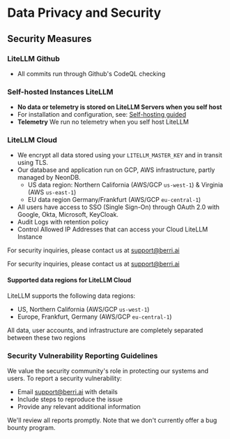 # Data Privacy and Security

## Security Measures

### LiteLLM Github

- All commits run through Github's CodeQL checking

### Self-hosted Instances LiteLLM

- **No data or telemetry is stored on LiteLLM Servers when you self host**
- For installation and configuration, see: [Self-hosting guided](https://docs.litellm.ai/docs/proxy/deploy)
- **Telemetry** We run no telemetry when you self host LiteLLM

### LiteLLM Cloud

- We encrypt all data stored using your `LITELLM_MASTER_KEY` and in transit using TLS.
- Our database and application run on GCP, AWS infrastructure, partly managed by NeonDB.
    - US data region: Northern California (AWS/GCP `us-west-1`) & Virginia (AWS `us-east-1`)
    - EU data region Germany/Frankfurt (AWS/GCP `eu-central-1`)
- All users have access to SSO (Single Sign-On) through OAuth 2.0 with Google, Okta, Microsoft, KeyCloak. 
- Audit Logs with retention policy
- Control Allowed IP Addresses that can access your Cloud LiteLLM Instance

For security inquiries, please contact us at support@berri.ai


For security inquiries, please contact us at support@berri.ai

#### Supported data regions for LiteLLM Cloud

LiteLLM supports the following data regions:

- US, Northern California (AWS/GCP `us-west-1`)
- Europe, Frankfurt, Germany (AWS/GCP `eu-central-1`)

All data, user accounts, and infrastructure are completely separated between these two regions

### Security Vulnerability Reporting Guidelines

We value the security community's role in protecting our systems and users. To report a security vulnerability:

- Email support@berri.ai with details
- Include steps to reproduce the issue
- Provide any relevant additional information

We'll review all reports promptly. Note that we don't currently offer a bug bounty program.
